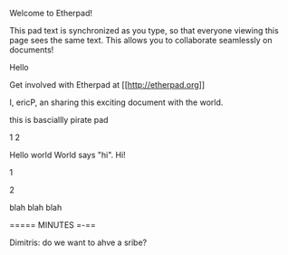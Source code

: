 Welcome to Etherpad!

This pad text is synchronized as you type, so that everyone viewing this page sees the same text. This allows you to collaborate seamlessly on documents!

Hello


Get involved with Etherpad at [[http://etherpad.org]]

I, ericP, an sharing this exciting document with the world.

this is basciallly pirate pad

1
2

Hello world
World says "hi".
Hi! 

1

2

blah blah blah

=====  MINUTES =-==

Dimitris: do we want to ahve a sribe?

